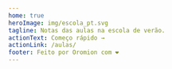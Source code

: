 ```yaml
---
home: true
heroImage: img/escola_pt.svg
tagline: Notas das aulas na escola de verão.
actionText: Começo rápido →
actionLink: /aulas/
footer: Feito por Oromion com ❤️
---
```

